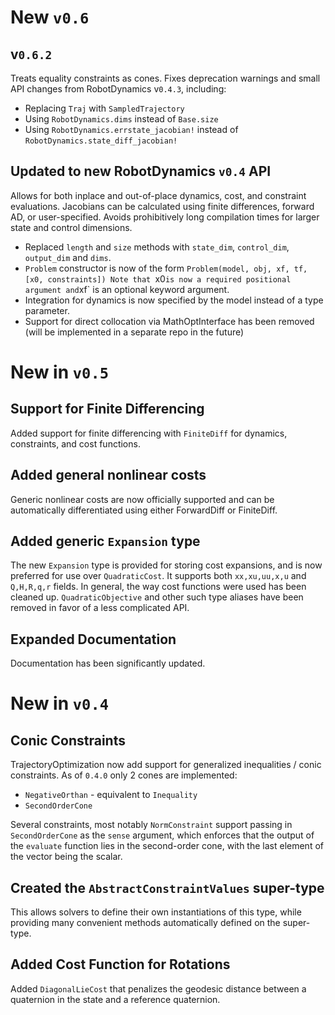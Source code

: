 # New `v0.6`

## v`0.6.2`
Treats equality constraints as cones. 
Fixes deprecation warnings and small API changes from RobotDynamics v`0.4.3`, including:
- Replacing `Traj` with `SampledTrajectory`
- Using `RobotDynamics.dims` instead of `Base.size`
- Using `RobotDynamics.errstate_jacobian!` instead of `RobotDynamics.state_diff_jacobian!`

## Updated to new RobotDynamics `v0.4` API
Allows for both inplace and out-of-place dynamics, cost, and constraint evaluations.
Jacobians can be calculated using finite differences, forward AD, or user-specified.
Avoids prohibitively long compilation times for larger state and control dimensions.

- Replaced `length` and `size` methods with `state_dim`, `control_dim`, `output_dim` and 
`dims`. 
- `Problem` constructor is now of the form `Problem(model, obj, xf, tf, [x0, constraints])
Note that `x0` is now a required positional argument and `xf` is an optional keyword 
argument.
- Integration for dynamics is now specified by the model instead of a type parameter. 
- Support for direct collocation via MathOptInterface has been removed (will be implemented
in a separate repo in the future)


# New in `v0.5`
## Support for Finite Differencing
Added support for finite differencing with `FiniteDiff` for dynamics, constraints, and cost functions.

## Added general nonlinear costs
Generic nonlinear costs are now officially supported and can be automatically differentiated using either ForwardDiff or FiniteDiff.

## Added generic `Expansion` type
The new `Expansion` type is provided for storing cost expansions, and is now preferred for use over `QuadraticCost`. It supports both `xx,xu,uu,x,u` and `Q,H,R,q,r` fields.
In general, the way cost functions were used has been cleaned up. `QuadraticObjective` and other such type aliases have been removed in favor of a less complicated API.

## Expanded Documentation
Documentation has been significantly updated.

# New in `v0.4`

## Conic Constraints
TrajectoryOptimization now add support for generalized inequalities / conic constraints. As of `0.4.0` only 2 cones are implemented:
* `NegativeOrthan` - equivalent to `Inequality`
* `SecondOrderCone`

Several constraints, most notably `NormConstraint` support passing in `SecondOrderCone` as the `sense` argument, which enforces that the output of 
the `evaluate` function lies in the second-order cone, with the last element 
of the vector being the scalar.

## Created the `AbstractConstraintValues` super-type
This allows solvers to define their own instantiations of this type, while providing many convenient methods automatically defined on the super-type.

## Added Cost Function for Rotations
Added `DiagonalLieCost` that penalizes the geodesic distance between a quaternion in the state and a reference quaternion.